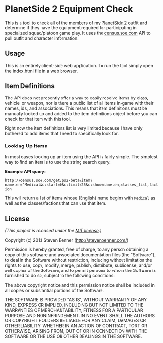# PlanetSide 2 Equipment Check

This is a tool to check all of the members of my [PlanetSide 2](https://www.planetside2.com/) outfit and determine if they have the equipment required for participating in specialized squad/platoon game play. It uses the [census.soe.com](https://census.soe.com/) API to pull outfit and character information.

## Usage

This is an entirely client-side web application. To run the tool simply open the index.html file in a web browser.

## Item Definitions

The API does not presently offer a way to easily resolve items by class, vehicle, or weapon, nor is there a public list of all items in-game with their names, ids, and associations. This means that item definitions must be manually looked up and added to the item definitions object before you can check for that item with this tool.

Right now the item definitions list is very limited because I have only bothered to add items that I need to specifically look for.

### Looking Up Items

In most cases looking up an item using the API is fairly simple. The simplest way to find an item is to use the string search query.

**Example API query:**

`http://census.soe.com/get/ps2-beta/item?name.en=^Medical&c:start=0&c:limit=25&c:show=name.en,classes_list,faction`

This will return a list of items whose (English) name begins with `Medical` as well as the classes/factions that can use that item.

## License

*(This project is released under the [MIT license](https://raw.github.com/stevenbenner/ps2-equipment-check/master/LICENSE.txt).)*

Copyright (c) 2013 Steven Benner (http://stevenbenner.com/)

Permission is hereby granted, free of charge, to any person obtaining a copy of this software and associated documentation files (the "Software"), to deal in the Software without restriction, including without limitation the rights to use, copy, modify, merge, publish, distribute, sublicense, and/or sell copies of the Software, and to permit persons to whom the Software is furnished to do so, subject to the following conditions:

The above copyright notice and this permission notice shall be included in all copies or substantial portions of the Software.

THE SOFTWARE IS PROVIDED "AS IS", WITHOUT WARRANTY OF ANY KIND, EXPRESS OR IMPLIED, INCLUDING BUT NOT LIMITED TO THE WARRANTIES OF MERCHANTABILITY, FITNESS FOR A PARTICULAR PURPOSE AND NONINFRINGEMENT. IN NO EVENT SHALL THE AUTHORS OR COPYRIGHT HOLDERS BE LIABLE FOR ANY CLAIM, DAMAGES OR OTHER LIABILITY, WHETHER IN AN ACTION OF CONTRACT, TORT OR OTHERWISE, ARISING FROM, OUT OF OR IN CONNECTION WITH THE SOFTWARE OR THE USE OR OTHER DEALINGS IN THE SOFTWARE.
